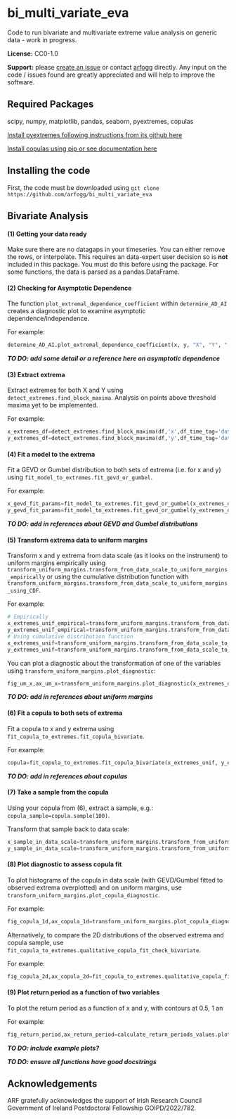 # bi_multi_variate_eva

Code to run bivariate and multivariate extreme value analysis on generic data - work in progress.

**License:** CC0-1.0

**Support:** please [create an issue](https://github.com/arfogg/bi_multi_variate_eva/issues) or contact [arfogg](https://github.com/arfogg) directly. Any input on the code / issues found are greatly appreciated and will help to improve the software.


## Required Packages

scipy, numpy, matplotlib, pandas, seaborn, pyextremes, copulas

[Install pyextremes following instructions from its github here](https://github.com/georgebv/pyextremes)

[Install copulas using pip or see documentation here](https://pypi.org/project/copulas/)


## Installing the code

First, the code must be downloaded using `git clone https://github.com/arfogg/bi_multi_variate_eva`

## Bivariate Analysis

#### (1) Getting your data ready

Make sure there are no datagaps in your timeseries. You can either remove the rows, or interpolate. This requires an data-expert user decision so is **not** included in this package. You must do this before using the package. For some functions, the data is parsed as a pandas.DataFrame.

#### (2) Checking for Asymptotic Dependence

The function `plot_extremal_dependence_coefficient` within `determine_AD_AI` creates a diagnostic plot to examine asymptotic dependence/independence.

For example:
```python
determine_AD_AI.plot_extremal_dependence_coefficient(x, y, "X", "Y", "(units)", "(units)")
```

**_TO DO: add some detail or a reference here on asymptotic dependence_**

#### (3) Extract extrema

Extract extremes for both X and Y using `detect_extremes.find_block_maxima`. Analysis on points above threshold maxima yet to be implemented.

For example:
```python
x_extremes_df=detect_extremes.find_block_maxima(df,'x',df_time_tag='datetime',block_size=block_size,extremes_type='high')
y_extremes_df=detect_extremes.find_block_maxima(df,'y',df_time_tag='datetime',block_size=block_size,extremes_type='high')
```

#### (4) Fit a model to the extrema

Fit a GEVD or Gumbel distribution to both sets of extrema (i.e. for x and y) using `fit_model_to_extremes.fit_gevd_or_gumbel`.

For example:
```python
x_gevd_fit_params=fit_model_to_extremes.fit_gevd_or_gumbel(x_extremes_df, 'BM', 'high','extreme',df_time_tag='datetime',fitting_type='Emcee', block_size=block_size)
y_gevd_fit_params=fit_model_to_extremes.fit_gevd_or_gumbel(y_extremes_df, 'BM', 'high','extreme',df_time_tag='datetime',fitting_type='Emcee', block_size=block_size)
```

**_TO DO: add in references about GEVD and Gumbel distributions_**

#### (5) Transform extrema data to uniform margins

Transform x and y extrema from data scale (as it looks on the instrument) to uniform margins empirically using `transform_uniform_margins.transform_from_data_scale_to_uniform_margins_empirically` or using the cumulative distribution function with `transform_uniform_margins.transform_from_data_scale_to_uniform_margins_using_CDF`.

For example:
```python
# Empirically
x_extremes_unif_empirical=transform_uniform_margins.transform_from_data_scale_to_uniform_margins_empirically(x_extremes_df.extreme)
y_extremes_unif_empirical=transform_uniform_margins.transform_from_data_scale_to_uniform_margins_empirically(y_extremes_df.extreme)
# Using cumulative distribution function
x_extremes_unif=transform_uniform_margins.transform_from_data_scale_to_uniform_margins_using_CDF(x_extremes_df.extreme, x_gevd_fit_params,distribution=x_gevd_fit_params.distribution_name[0])
y_extremes_unif=transform_uniform_margins.transform_from_data_scale_to_uniform_margins_using_CDF(y_extremes_df.extreme, y_gevd_fit_params,distribution=y_gevd_fit_params.distribution_name[0])
```

You can plot a diagnostic about the transformation of one of the variables using `transform_uniform_margins.plot_diagnostic`:
```python
fig_um_x,ax_um_x=transform_uniform_margins.plot_diagnostic(x_extremes_df.extreme, x_extremes_unif_empirical, x_extremes_unif, x_gevd_fit_params, 'X')
```

**_TO DO: add in references about uniform margins_**

#### (6) Fit a copula to both sets of extrema

Fit a copula to x and y extrema using `fit_copula_to_extremes.fit_copula_bivariate`.

For example:
```python
copula=fit_copula_to_extremes.fit_copula_bivariate(x_extremes_unif, y_extremes_unif, 'X', 'Y')
```

**_TO DO: add in references about copulas_**
 
#### (7) Take a sample from the copula

Using your copula from (6), extract a sample, e.g.: `copula_sample=copula.sample(100)`.

Transform that sample back to data scale:
```python
x_sample_in_data_scale=transform_uniform_margins.transform_from_uniform_margins_to_data_scale(copula_sample[:,0], x_gevd_fit_params)
y_sample_in_data_scale=transform_uniform_margins.transform_from_uniform_margins_to_data_scale(copula_sample[:,0], y_gevd_fit_params)
```

#### (8) Plot diagnostic to assess copula fit

To plot histograms of the copula in data scale (with GEVD/Gumbel fitted to observed extrema overplotted) and on uniform margins, use `transform_uniform_margins.plot_copula_diagnostic`. 

For example:
```python
fig_copula_1d,ax_copula_1d=transform_uniform_margins.plot_copula_diagnostic(copula_sample[:,0], copula_sample[:,1], x_sample_in_data_scale, y_sample_in_data_scale, x_gevd_fit_params, y_gevd_fit_params, 'X', 'Y')
```

Alternatively, to compare the 2D distributions of the observed extrema and copula sample, use `fit_copula_to_extremes.qualitative_copula_fit_check_bivariate`.

For example:
```python
fig_copula_2d,ax_copula_2d=fit_copula_to_extremes.qualitative_copula_fit_check_bivariate(x_extremes_df.extreme, y_extremes_df.extreme, x_sample_in_data_scale, y_sample_in_data_scale, 'X', 'Y')
```

#### (9) Plot return period as a function of two variables

To plot the return period as a function of x and y, with contours at 0.5, 1 an

For example:
```python
fig_return_period,ax_return_period=calculate_return_periods_values.plot_return_period_as_function_x_y(copula,np.nanmin(x_extremes_df.extreme),np.nanmax(x_extremes_df.extreme),np.nanmin(y_extremes_df.extreme),np.nanmax(y_extremes_df.extreme),'X','Y', x_gevd_fit_params, y_gevd_fit_params, 'X (units)', 'Y (units)', n_samples=1000,block_size=block_size)
```



**_TO DO: include example plots?_**

**_TO DO: ensure all functions have good docstrings_**

## Acknowledgements

ARF gratefully acknowledges the support of Irish Research Council Government of Ireland Postdoctoral Fellowship GOIPD/2022/782.
